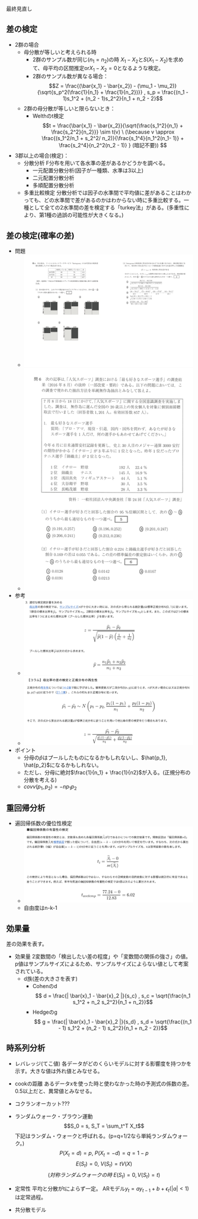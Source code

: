 最終見直し

## 差の検定
- 2群の場合
    - 母分散が等しいと考えられる時
      - 2群のサンプル数が同じ($n_1 = n_2$)の時
          $X_1 - X_2$と$S(X_1-X_2)$を求めて、母平均の区間推定or$X_1 - X_2 = 0$となるような検定。
      - 2群のサンプル数が異なる場合：
          $$Z = \frac{(\bar{x_1} - \bar{x_2}) - (\mu_1 - \mu_2)}{\sqrt{s_p^2(\frac{1}{n_1} + \frac{1}{n_2})}} , s_p = \frac{(n_1 - 1)s_1^2 + (n_2 - 1)s_2^2}{n_1 + n_2 - 2}$$
    - 2群の母分散が等しいと限らないとき：
      - Welthのt検定
        $$t = \frac{\bar{x_1} - \bar{x_2}}{\sqrt{\frac{s_1^2}{n_1} + \frac{s_2^2}{n_2}}} \sim t(v) \  (\because v \approx \frac{(s_1^2/n_1 + s_2^2/ n_2)}{\frac{s_1^4}{n_1^2(n_1- 1)} +  \frac{s_2^4}{n_2^2(n_2 - 1)} } (暗記不要)) $$
- 3郡以上の場合(検定)：
  - 分散分析
    F分布を用いて各水準の差があるかどうかを調べる。
    - 一元配置分散分析(因子が一種類、水準は3以上)
    - 二元配置分散分析
    - 多順配置分散分析
  - 多重比較検定
    分散分析では因子の水準間で平均値に差があることはわかっても、どの水準間で差があるのかはわからない時に多重比較する。一種として全ての2水準間の差を検定する「turkey法」がある。(多重性により、第1種の過誤の可能性が大きくなる。)

## 差の検定(確率の差)

  - 問題
    - ![](images/2019-06-10-21-46-05.png)
    - ![](images/2019-06-10-21-47-03.png)
  - 参考
    - ![](images/2019-06-10-21-54-26.png)
    - ![](images/2019-06-10-21-53-59.png)
  - ポイント
    - 分母の$\hat{p}$はプールしたものになるかもしれないし、$\hat{p_1}, \hat{p_2}$になるかもしれない。
    - ただし、分母に絶対$\frac{1}{n_1} + \frac{1}{n2}$が入る。(正規分布の分散を考える)
    - $covv(p_1, p_2) = - np_1p_2$


## 重回帰分析
- 遍回帰係数の優位性検定
  - ![](images/2019-06-10-23-55-50.png)
  - 自由度はn-k-1


## 効果量
差の効果を表す。
- 効果量
  2変数間の「検出したい差の程度」や「変数間の関係の強さ」の値。p値はサンプルサイズによるため、サンプルサイズによらない値として考案されている。
  - d族(差の大きさを表す)
    - Cohenのd
      $$ d = \frac{| \bar{x}_1 - \bar{x}_2 |}{s_c} , s_c = \sqrt{\frac{n_1 s_1^2 + n_2 s_2^2}{n_1 + n_2}}$$
    - Hedgeのg
      $$ g = \frac{| \bar{x}_1 - \bar{x}_2 |}{s_d} , s_d = \sqrt{\frac{(n_1 - 1) s_1^2 + (n_2 - 1) s_2^2}{n_1 + n_2 - 2}}$$

## 時系列分析
- レバレッジ(てこ値)
    各データがどのくらいモデルに対する影響度を持つかを示す。大きな値は外れ値とみなせる。
- cookの距離
  あるデータxを使った時と使わなかった時の予測式の係数の差。0.5以上だと、異常値とみなせる。
- コクランオーカット??? 
- ランダムウォーク・ブラウン運動
  $$S_0 = s, S_T = \sum_t^T X_t$$
  下記はランダム・ウォークと呼ばれる。(p=q=1/2なら単純ランダムウォーク。)
  $$P(X_t = d) = p, \ P(X_t = -d) = q = 1-p$$
  $$E(S_t) = 0, \ V(S_t) = tV(X) $$
  $$(対称ランダムウォークの時 \ E(S_t) = 0, V(S_t) = t)$$
- 定常性
    平均と分散がtによらず一定。
    ARモデル$y_t = ay_{t-1} + b + \epsilon_t (|a| < 1)$は定常過程。

- 共分散モデル